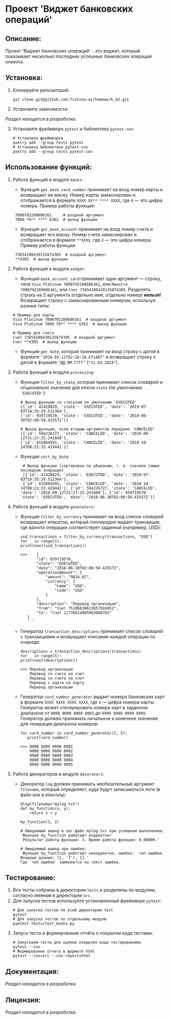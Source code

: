# Проект 'Виджет банковских операций'

## Описание:

Проект 'Виджет банковских операций' - это виджет, который показывает несколько последних
успешных банковских операций клиента.

## Установка:

1. Клонируйте репозиторий:
   ```
   git clone git@github.com:Tishina-az/homework_m2.git
   ```
2. Установите зависимости:

*Раздел находится в разработке.*

3. Установите фреймворк `pytest` и библиотеку `pytest-cov`:
   ```
   # Установка фреймворка
   poetry add --group tests pytest
   # Установка библиотеки pytest-cov
   poetry add --group tests pytest-cov
   ```

## Использование функций:

1. Работа функций в модуле `masks`:
    - Функция `get_mask_card_number` принимает на вход номер карты и возвращает ее маску. 
   Номер карты замаскирован и отображается в формате `XXXX XX** **** XXXX`, где `X` — это цифра номера.
   Пример работы функции:
   ```
    7000792289606361     # входной аргумент
    7000 79** **** 6361  # выход функции
   ```
   - Функция `get_mask_account` принимает на вход номер счета и возвращает его маску. 
   Номер счета замаскирован и отображается в формате `**XXXX`, где `X` — это цифра номера.
   Пример работы функции:
   ```
    73654108430135874305  # входной аргумент
    **4305  # выход функции
   ```
   
2. Работа функций в модуле `widget`:
    - Функция `mask_account_card` принимает один аргумент — строку, типа `Visa Platinum 7000792289606361`, 
    или `Maestro 7000792289606361`, или `Счет 73654108430135874305`. 
    Разделять строку на 2 аргумента (отдельно имя, отдельно номер) **нельзя!**
    Возвращает строку с замаскированным номером, используя разные типы:
    ```
    # Пример для карты
    Visa Platinum 7000792289606361  # входной аргумент
    Visa Platinum 7000 79** **** 6361  # выход функции

    # Пример для счета
    Счет 73654108430135874305  # входной аргумент
    Счет **4305  # выход функции
    ```
   - Функция `get_date`, которая принимает на вход строку с датой в формате `"2024-03-11T02:26:18.671407"`
   и возвращает строку с датой в формате `"ДД.ММ.ГГГГ"` (`"11.03.2024"`).


3. Работа функций в модуле `processing`:
    - Функция `filter_by_state`, которая принимает список словарей и опционально значение для ключа 
    `state` (по умолчанию `'EXECUTED'`):
       ```
       # Выход функции со статусом по умолчанию 'EXECUTED'
       [{'id': 41428829, 'state': 'EXECUTED', 'date': '2019-07-03T18:35:29.512364'}, 
       {'id': 939719570, 'state': 'EXECUTED', 'date': '2018-06-30T02:08:58.425572'}]
       
       # Выход функции, если вторым аргументов передано 'CANCELED'
       [{'id': 594226727, 'state': 'CANCELED', 'date': '2018-09-12T21:27:25.241689'}, 
       {'id': 615064591, 'state': 'CANCELED', 'date': '2018-10-14T08:21:33.419441'}]
       ```
    - Функция `sort_by_date`:
      ``` 
       # Выход функции (сортировка по убыванию, т. е. сначала самые последние операции)
       [{'id': 41428829, 'state': 'EXECUTED', 'date': '2019-07-03T18:35:29.512364'}, 
       {'id': 615064591, 'state': 'CANCELED', 'date': '2018-10-14T08:21:33.419441'}, {'id': 594226727, 'state': 'CANCELED', 'date': '2018-09-12T21:27:25.241689'}, {'id': 939719570, 'state': 'EXECUTED', 'date': '2018-06-30T02:08:58.425572'}]
      ```
4. Работа функций в модуле `generators`:
   - Функция `filter_by_currency` принимает на вход список словарей возвращаeт итератор, 
   который поочередно выдает транзакции, где валюта операции соответствует заданной (например, USD):
      ```
      usd_transactions = filter_by_currency(transactions, "USD")
      for _ in range(1):
      print(next(usd_transactions))
   
      >>>    {
             "id": 939719570,
             "state": "EXECUTED",
             "date": "2018-06-30T02:08:58.425572",
             "operationAmount": {
                 "amount": "9824.07",
                 "currency": {
                     "name": "USD",
                     "code": "USD"
                 }
             },
             "description": "Перевод организации",
             "from": "Счет 75106830613657916952",
             "to": "Счет 11776614605963066702"
         }
         ```
   - Генератор `transaction_descriptions` принимает список словарей с транзакциями и 
   возвращает описание каждой операции по очереди:
      ```
      descriptions = transaction_descriptions(transactions)
      for _ in range(5):
      print(next(descriptions))

      >>> Перевод организации
          Перевод со счета на счет
          Перевод со счета на счет
          Перевод с карты на карту
          Перевод организации
      ```
   - Генератор `card_number_generator` выдает номера банковских карт в формате `XXXX XXXX XXXX XXXX`, где 
   `X` — цифра номера карты. Генератор может сгенерировать номера карт
   в заданном диапазоне от `0000 0000 0000 0001` до `9999 9999 9999 9999`.
   Генератор должен принимать начальное и конечное значения для генерации диапазона номеров:
       ```
       for card_number in card_number_generator(1, 5):
          print(card_number)

       >>> 0000 0000 0000 0001
           0000 0000 0000 0002
           0000 0000 0000 0003
           0000 0000 0000 0004
           0000 0000 0000 0005
       ```
5. Работа декораторов в модуле `decorators`:
    - Декоратор `log` должен принимать необязательный аргумент `filename`, 
   который определяет, куда будут записываться логи (в файл или в консоль):
        ```
        @log(filename="mylog.txt")
        def my_function(x, y):
            return x + y

        my_function(1, 2)
      
        # Ожидаемый вывод в лог-файл mylog.txt при успешном выполнении:
        'Функция my_function работает корректно!
         Результат работы функции: 3. Время работы функции: 0.00000.'
      
        # Ожидаемый вывод при ошибке:
        'Функция my_function работает некорректно, ошибка:  тип ошибки. Входные данные: (1, 'f'), {}.'
        Где `тип ошибки` заменяется на текст ошибки.
        ```

## Тестирование:
1. Все тесты собраны в директории `tests` и разделены по модулям, согласно именам в директории `src`.
2. Для запуска тестов используйте установленный фреймворк `pytest`:
    ```
    # Для запуска тестов по всей директории test
    pytest
    # Для запуска тестов по отдельному модулю
    pyetest tests/test_masks.py
    ```
3. Запуск теста и формирование отчёта о покрытии кода тестами:
   ```
   # Запускаем тесты для оценки покрытия кода тестированием
   pytest --cov
   # Формирование отчета в формате html
   pytest --cov=src --cov-report=html
   ```

## Документация:

*Раздел находится в разработке.*

## Лицензия:

*Раздел находится в разработке.*
